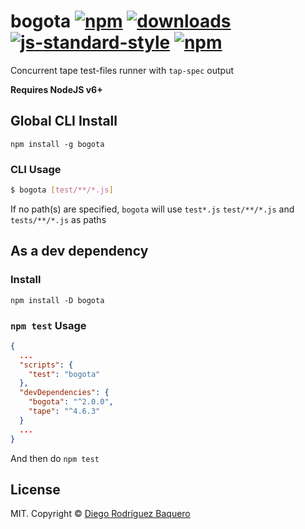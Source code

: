# bogota [![npm](https://img.shields.io/npm/v/bogota.svg)](https://npmjs.org/package/bogota) [![downloads](https://img.shields.io/npm/dm/bogota.svg)](https://npmjs.org/package/bogota) [![js-standard-style](https://img.shields.io/badge/code%20style-standard-brightgreen.svg)](http://standardjs.com/) [![npm](https://img.shields.io/npm/l/bogota.svg)](LICENSE)
Concurrent tape test-files runner with `tap-spec` output

**Requires NodeJS v6+**

## Global CLI Install

```
npm install -g bogota
```

### CLI Usage

```sh
$ bogota [test/**/*.js]
```
If no path(s) are specified, `bogota` will use `test*.js` `test/**/*.js` and `tests/**/*.js` as paths

## As a dev dependency

### Install
```
npm install -D bogota
```

### `npm test` Usage

```json
{
  ...
  "scripts": {
    "test": "bogota"
  },
  "devDependencies": {
    "bogota": "^2.0.0",
    "tape": "^4.6.3"
  }
  ...
}
```

And then do `npm test`

## License

MIT. Copyright © [Diego Rodríguez Baquero](https://diegorbaquero.com)
